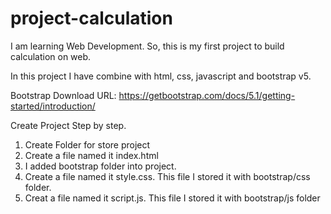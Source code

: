 # project-calculation
I am learning Web Development. So, this is my first project to build calculation on web. 

In this project I have combine with html, css, javascript and bootstrap v5.

Bootstrap Download URL:
https://getbootstrap.com/docs/5.1/getting-started/introduction/

Create Project Step by step.
1. Create Folder for store project
2. Create a file named it index.html
3. I added bootstrap folder into project. 
4. Create a file named it style.css. This file I stored it with bootstrap/css folder.
5. Creat a file named it script.js. This file I stored it with bootstrap/js folder
